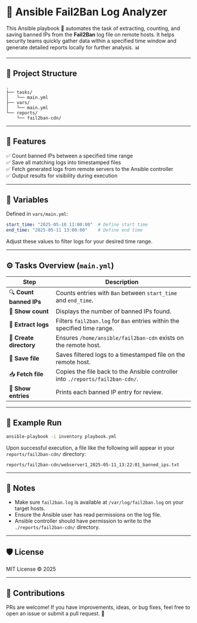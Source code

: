 # 🔐 Ansible Fail2Ban Log Analyzer

This Ansible playbook 📘 automates the task of extracting, counting, and saving banned IPs from the **Fail2Ban** log file on remote hosts. It helps security teams quickly gather data within a specified time window and generate detailed reports locally for further analysis. 📊

---

## 📁 Project Structure

```
.
├── tasks/
│   └── main.yml
├── vars/
│   └── main.yml
└── reports/
    └── fail2ban-cdn/
```

---

## 🚀 Features

✅ Count banned IPs between a specified time range  
✅ Save all matching logs into timestamped files  
✅ Fetch generated logs from remote servers to the Ansible controller  
✅ Output results for visibility during execution  

---

## 🧾 Variables

Defined in `vars/main.yml`:

```yaml
start_time: "2025-05-10 11:00:00"  # Define start time
end_time: "2025-05-11 13:00:00"    # Define end time
```

Adjust these values to filter logs for your desired time range.

---

## ⚙️ Tasks Overview (`main.yml`)

| Step | Description |
|------|-------------|
| 🔍 **Count banned IPs** | Counts entries with `Ban` between `start_time` and `end_time`. |
| 📢 **Show count** | Displays the number of banned IPs found. |
| 📜 **Extract logs** | Filters `fail2ban.log` for `Ban` entries within the specified time range. |
| 📂 **Create directory** | Ensures `/home/ansible/fail2ban-cdn` exists on the remote host. |
| 💾 **Save file** | Saves filtered logs to a timestamped file on the remote host. |
| 📥 **Fetch file** | Copies the file back to the Ansible controller into `./reports/fail2ban-cdn/`. |
| 🧾 **Show entries** | Prints each banned IP entry for review. |

---

## 🧪 Example Run

```bash
ansible-playbook -i inventory playbook.yml
```

Upon successful execution, a file like the following will appear in your `reports/fail2ban-cdn/` directory:

```
reports/fail2ban-cdn/webserver1_2025-05-11_13:22:01_banned_ips.txt
```

---

## 📌 Notes

- Make sure `fail2ban.log` is available at `/var/log/fail2ban.log` on your target hosts.
- Ensure the Ansible user has read permissions on the log file.
- Ansible controller should have permission to write to the `./reports/fail2ban-cdn/` directory.

---

## 🛡️ License

MIT License © 2025

---

## 🤝 Contributions

PRs are welcome! If you have improvements, ideas, or bug fixes, feel free to open an issue or submit a pull request. 🚀
